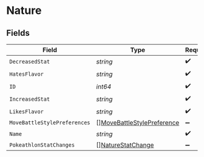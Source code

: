 # Nature


## Fields

| Field                                                                           | Type                                                                            | Required                                                                        | Description                                                                     | Example                                                                         |
| ------------------------------------------------------------------------------- | ------------------------------------------------------------------------------- | ------------------------------------------------------------------------------- | ------------------------------------------------------------------------------- | ------------------------------------------------------------------------------- |
| `DecreasedStat`                                                                 | *string*                                                                        | :heavy_check_mark:                                                              | N/A                                                                             | Attack                                                                          |
| `HatesFlavor`                                                                   | *string*                                                                        | :heavy_check_mark:                                                              | N/A                                                                             | Spicy                                                                           |
| `ID`                                                                            | *int64*                                                                         | :heavy_check_mark:                                                              | N/A                                                                             | 5                                                                               |
| `IncreasedStat`                                                                 | *string*                                                                        | :heavy_check_mark:                                                              | N/A                                                                             | Attack                                                                          |
| `LikesFlavor`                                                                   | *string*                                                                        | :heavy_check_mark:                                                              | N/A                                                                             | Spicy                                                                           |
| `MoveBattleStylePreferences`                                                    | [][MoveBattleStylePreference](../../models/shared/movebattlestylepreference.md) | :heavy_minus_sign:                                                              | N/A                                                                             |                                                                                 |
| `Name`                                                                          | *string*                                                                        | :heavy_check_mark:                                                              | N/A                                                                             | Hardy                                                                           |
| `PokeathlonStatChanges`                                                         | [][NatureStatChange](../../models/shared/naturestatchange.md)                   | :heavy_minus_sign:                                                              | N/A                                                                             |                                                                                 |